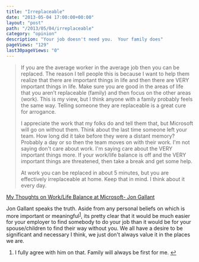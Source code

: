 ```yaml
---
title: "Irreplaceable"
date: "2013-05-04 17:00:00+00:00"
layout: "post"
path: "/2013/05/04/irreplaceable"
category: "opinion"
description: "Your job doesn't need you.  Your family does"
pageViews: "129"
last30pageViews: "0"
---
```


>If you are the average worker in the average job then you can be replaced. The reason I tell people this is because I want to help them realize that there are important things in life and then there are VERY important things in life. Make sure you are good in the areas of life that you aren’t replaceable (family) and then focus on the other areas (work). This is my view, but I think anyone with a family probably feels the same way. Telling someone they are replaceable is a great cure for arrogance.
>
>I appreciate the work that my folks do and tell them that, but Microsoft will go on without them. Think about the last time someone left your team. How long did it take before they were a distant memory? Probably a day or so then the team moves on with their work. I'm not saying don't care about work. I'm saying care about the VERY important things more. If your work/life balance is off and the VERY important things are threatened, then take a break and get some help.
>
>At work you can be replaced in about 5 minutes, but you are effectively irreplaceable at home. Keep that in mind. I think about it every day.

[My Thoughts on Work/Life Balance at Microsoft- Jon Gallant][workhome]

Jon Gallant speaks the truth.  Aside from any personal beliefs on which is more important or meaningful<sup id="fnref:1"><a href="#fn:1" rel="footnote">1</a></sup>, its pretty clear that it would be much easier for your employer to find somebody to do your job than it would be for your spouse/children to find their way without you.  We all have a desire to be significant and necessary I think, we just don't always value it in the places we are.


<div class="footnotes"><ol>
    <li class="footnote" id="fn:1">
        <p>I fully agree with him on that. Family will always be first for me. <a href="#fnref:1" title="return to article"> ↩</a></p>
    </li>
</ol></div>


[workhome]: http://blog.jongallant.com/2013/05/work-life-balance-at-microsoft.html?goback=.gde_42347_member_237479036&m=1

